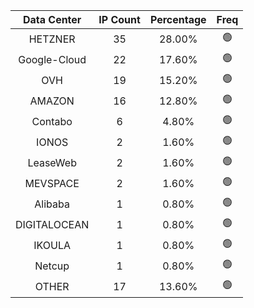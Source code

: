 | Data Center | IP Count | Percentage | Freq |
|:------------:|:--------:|:-----------:|:-----:|
| HETZNER | 35 | 28.00% | 🟢 |
| Google-Cloud | 22 | 17.60% | 🟢 |
| OVH | 19 | 15.20% | 🟢 |
| AMAZON | 16 | 12.80% | 🟢 |
| Contabo | 6 | 4.80% | 🟢 |
| IONOS | 2 | 1.60% | 🟢 |
| LeaseWeb | 2 | 1.60% | 🟢 |
| MEVSPACE | 2 | 1.60% | 🟢 |
| Alibaba | 1 | 0.80% | 🟢 |
| DIGITALOCEAN | 1 | 0.80% | 🟢 |
| IKOULA | 1 | 0.80% | 🟢 |
| Netcup | 1 | 0.80% | 🟢 |
| OTHER | 17 | 13.60% | 🟢 |